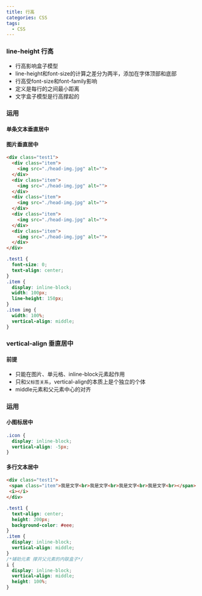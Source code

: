 ```yaml
---
title: 行高
categories: CSS
tags:
  - CSS
---
```




### line-height 行高

- 行高影响盒子模型
- line-height和font-size的计算之差分为两半，添加在字体顶部和底部
- 行高受font-size和font-family影响
- 定义是每行的之间最小距离
- 文字盒子模型是行高撑起的

### 运用

#### 单条文本垂直居中

#### 图片垂直居中

```html
<div class="test1">
  <div class="item">
    <img src="./head-img.jpg" alt="">
  </div>
  <div class="item">
    <img src="./head-img.jpg" alt="">
  </div>
  <div class="item">
    <img src="./head-img.jpg" alt="">
  </div>
  <div class="item">
    <img src="./head-img.jpg" alt="">
  </div>
  <div class="item">
    <img src="./head-img.jpg" alt="">
  </div>
</div>
```

```css
.test1 {
  font-size: 0;
  text-align: center;
}
.item {
  display: inline-block;
  width: 100px;
  line-height: 150px;
}
.item img {
  width: 100%;
  vertical-align: middle;
}
```

### vertical-align 垂直居中

#### 前提

- 只能在图片、单元格、inline-block元素起作用
- 只和`父标签关系`，vertical-align的本质上是个独立的个体
- middle元素和父元素中心的对齐

### 运用

#### 小图标居中

```css
.icon {
  display: inline-block;
  vertical-align: -5px;
}
```

#### 多行文本居中

```html
<div class="test1">
 <span class="item">我是文字<br>我是文字<br>我是文字<br>我是文字<br></span>
 <i></i>
</div>
```

```css
.test1 {
  text-align: center;
  height: 200px;
  background-color: #eee;
}
.item {
  display: inline-block;
  vertical-align: middle;
}
/*辅助元素 撑开父元素的内联盒子*/
i {
  display: inline-block;
  vertical-align: middle;
  height: 100%;
}
```

